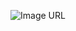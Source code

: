 ![Image URL](https://www.mediafire.com/view/n6svgqf9thi6cey/Screenshot_from_2023-02-25_18-01-41.png/file)
